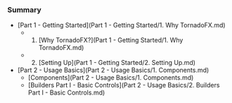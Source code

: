 ### Summary

* [Part 1 - Getting Started](Part 1 - Getting Started/1. Why TornadoFX.md)
  * 1. [Why TornadoFX?](Part 1 - Getting Started/1. Why TornadoFX.md)
  * 2. [Setting Up](Part 1 - Getting Started/2. Setting Up.md)
* [Part 2 - Usage Basics](Part 2 - Usage Basics/1. Components.md)
  * [Components](Part 2 - Usage Basics/1. Components.md)
  * [Builders Part I - Basic Controls](Part 2 - Usage Basics/2. Builders Part I - Basic Controls.md)
